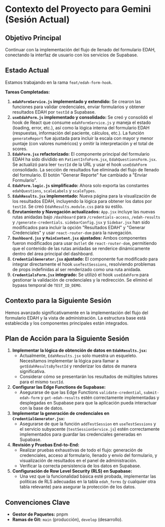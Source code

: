 # Contexto del Proyecto para Gemini (Sesión Actual)

## Objetivo Principal
Continuar con la implementación del flujo de llenado del formulario EDAH, conectando la interfaz de usuario con los servicios de Supabase.

## Estado Actual
Estamos trabajando en la rama `feat/edah-form-hook`.

**Tareas Completadas:**
1.  **`edahFormService.js` implementado y extendido:** Se crearon las funciones para validar credenciales, enviar formularios y obtener resultados EDAH por `testId` a Supabase.
2.  **`useEdahForm.js` implementado y consolidado:** Se creó y consolidó el hook de React que consume `edahFormService.js` y maneja el estado (loading, error, etc.), así como la lógica interna del formulario EDAH (respuestas, información del paciente, cálculos, etc.). La función `generateReport` fue ajustada para incluir la escala con mayor y menor puntaje (con valores numéricos) y omitir la interpretación y el total de scores.
3.  **`EdahForm.jsx` refactorizado:** El componente principal del formulario EDAH ha sido dividido en `PatientInfoForm.jsx`, `EdahQuestionsForm.jsx`. Se actualizó para leer `testId` de la URL y usar el hook `useEdahForm` consolidado. La sección de resultados fue eliminada del flujo de llenado del formulario. El botón "Generar Reporte" fue cambiado a "Enviar Formulario".
4.  **`EdahForm.logic.js` simplificado:** Ahora solo exporta las constantes `edahQuestions`, `scaleLabels` y `scaleTypes`.
5.  **`EdahResults.jsx` implementado:** Nueva página para la visualización de los resultados EDAH, incluyendo la lógica para obtener los datos por `testId`. Se creó `EdahResults.module.css` para su estilo.
6.  **Enrutamiento y Navegación actualizados:** `App.jsx` incluye las nuevas rutas anidadas bajo `/dashboard` para `/credentials-access`, `/edah-results` y `/generate-credentials`. `sidebarConfig.jsx` y `Sidebar.jsx` han sido modificados para incluir la opción "Resultados EDAH" y "Generar Credenciales" y usar `react-router-dom` para la navegación.
7.  **`Dashboard.jsx` y `MainContent.jsx` ajustados:** Ambos componentes fueron modificados para usar `Outlet` de `react-router-dom`, permitiendo que el contenido de las rutas anidadas se renderice dinámicamente dentro del área principal del dashboard.
8.  **`CredentialGenerator.jsx` ajustado:** El componente fue modificado para integrar directamente el hook `useTestSessions`, resolviendo problemas de props indefinidas al ser renderizado como una ruta anidada.
9.  **`CredentialsForm.jsx` integrado:** Se utilizó el hook `useEdahForm` para gestionar la validación de credenciales y la redirección. Se eliminó el bypass temporal de `TEST_ID_DEMO`.

## Contexto para la Siguiente Sesión

Hemos avanzado significativamente en la implementación del flujo del formulario EDAH y la vista de administración. La estructura base está establecida y los componentes principales están integrados.

## Plan de Acción para la Siguiente Sesión

1.  **Implementar la lógica de obtención de datos en `EdahResults.jsx`:**
    *   Actualmente, `EdahResults.jsx` solo muestra un esqueleto. Necesitamos implementar la lógica para llamar a `getEdahResultsByTestId` y renderizar los datos de manera significativa.
    *   Considerar cómo se presentarán los resultados de múltiples tutores para el mismo `testId`.
2.  **Configurar las Edge Functions de Supabase:**
    *   Asegurarse de que las Edge Functions `validate-credential`, `submit-edah-form` y `get-edah-results` estén correctamente implementadas y desplegadas en Supabase para que la aplicación pueda interactuar con la base de datos.
3.  **Implementar la generación de credenciales en `CredentialGenerator.jsx`:**
    *   Asegurarse de que la función `addTestSession` en `useTestSessions` y el servicio subyacente (`testSessionService.js`) estén correctamente implementados para guardar las credenciales generadas en Supabase.
4.  **Revisión y Pruebas End-to-End:**
    *   Realizar pruebas exhaustivas de todo el flujo: generación de credenciales, acceso al formulario, llenado y envío del formulario, y visualización de resultados en el panel de administración.
    *   Verificar la correcta persistencia de los datos en Supabase.
5.  **Configuración de Row Level Security (RLS) en Supabase:**
    *   Una vez que la funcionalidad básica esté probada, implementar las políticas de RLS adecuadas en la tabla `edah_forms` (y cualquier otra tabla relevante) para asegurar la protección de los datos.

## Convenciones Clave
*   **Gestor de Paquetes:** pnpm
*   **Ramas de Git:** `main` (producción), `develop` (desarrollo).
